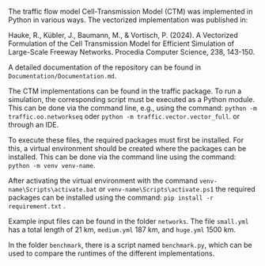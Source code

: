 The traffic flow model Cell-Transmission Model (CTM) was implemented in Python in various ways. 
The vectorized implementation was published in:

Hauke, R., Kübler, J., Baumann, M., & Vortisch, P. (2024).
A Vectorized Formulation of the Cell Transmission Model for Efficient Simulation of Large-Scale Freeway Networks. 
Procedia Computer Science, 238, 143-150.

A detailed documentation of the repository can be found in `Documentation/Documentation.md`.

The CTM implementations can be found in the traffic package. 
To run a simulation, the corresponding script must be executed as a Python module.
This can be done via the command line, e.g., using the command:
```python -m traffic.oo.networkseq``` oder ```python -m traffic.vector.vector_full```.
or through an IDE.

To execute these files, the required packages must first be installed. 
For this, a virtual environment should be created where the packages can be installed. 
This can be done via the command line using the command:
```python -m venv venv-name```.

After activating the virtual environment with the command
```venv-name\Scripts\activate.bat``` or ```venv-name\Scripts\activate.ps1``` 
the required packages can be installed using the command:
```pip install -r requirement.txt``` .

Example input files can be found in the folder ```networks```. 
The file ```small.yml``` has a total length of 21 km, ```medium.yml``` 187 km, and ```huge.yml``` 1500 km.

In the folder ```benchmark```, there is a script named ```benchmark.py```, which can be used to compare the runtimes of the different implementations. 

